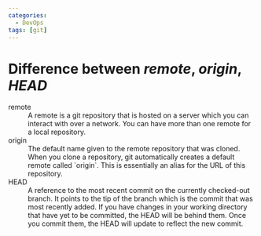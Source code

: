 ```yaml
---
categories:
  - DevOps
tags: [git]
---
```


# Difference between _remote_, _origin_, _HEAD_

<dl>
<dt> remote
</dt>
<dd>
A remote is a git repository that is hosted on a server which you can interact with over a network. You can have more than one remote for a local repository.
</dd>

<dt>
origin
</dt>
<dd>
The default name given to the remote repository that was cloned. When you clone a repository, git automatically creates a default remote called `origin`. This is essentially an alias for the URL of this repository.
</dd>

<dt>HEAD</dt>
<dd>A reference to the most recent commit on the currently checked-out branch. It points to the tip of the branch which is the commit that was most recently added. If you have changes in your working directory that have yet to be committed, the HEAD will be behind them. Once you commit them, the HEAD will update to reflect the new commit.</dd>
</dl>
